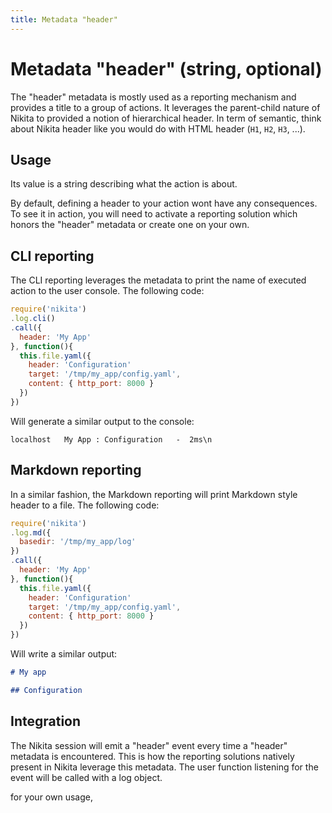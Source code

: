 ```yaml
---
title: Metadata "header"
---
```


# Metadata "header" (string, optional)

The "header" metadata is mostly used as a reporting mechanism and provides a title to a group of actions. It leverages the parent-child nature of Nikita to provided a notion of hierarchical header. In term of semantic, think about Nikita header like you would do with HTML header (`H1`, `H2`, `H3`, ...).

## Usage

Its value is a string describing what the action is about.

By default, defining a header to your action wont have any consequences. To see it in action, you will need to activate a reporting solution which honors the "header" metadata or create one on your own.

## CLI reporting

The CLI reporting leverages the metadata to print the name of executed action to the user console. The following code:

```js
require('nikita')
.log.cli()
.call({
  header: 'My App'
}, function(){
  this.file.yaml({
    header: 'Configuration'
    target: '/tmp/my_app/config.yaml',
    content: { http_port: 8000 }
  })
})
```

Will generate a similar output to the console:

```
localhost   My App : Configuration   -  2ms\n
```

## Markdown reporting

In a similar fashion, the Markdown reporting will print Markdown style header to a file. The following code:

```js
require('nikita')
.log.md({
  basedir: '/tmp/my_app/log'
})
.call({
  header: 'My App'
}, function(){
  this.file.yaml({
    header: 'Configuration'
    target: '/tmp/my_app/config.yaml',
    content: { http_port: 8000 }
  })
})
```

Will write a similar output:

```md
# My app

## Configuration
```

## Integration

The Nikita session will emit a "header" event every time a "header" metadata is encountered. This is how the reporting solutions natively present in Nikita leverage this metadata. The user function listening for the event will be called with a log object.

 for your own usage,
